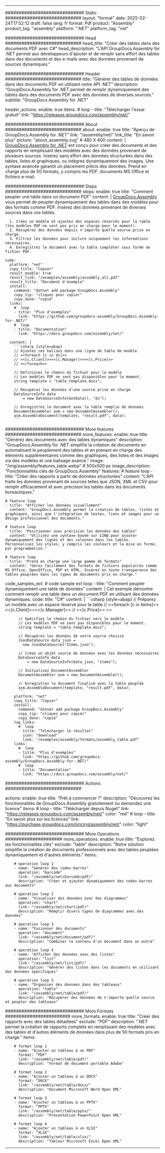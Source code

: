 



---
############################# Static ############################
layout: "format"
date:  2025-02-24T17:52:12
draft: false
lang: fr
format: Pdf
product: "Assembly"
product_tag: "assembly"
platform: ".NET"
platform_tag: "net"

############################# Head ############################
head_title: "Créer des tables dans des documents PDF avec C#"
head_description: "L'API GroupDocs.Assembly for .NET permet aux développeurs d'ajouter et de remplir sans effort des tables dans des documents et des e-mails avec des données provenant de sources dynamiques."

############################# Header ############################
title: "Générer des tables de données dans des documents PDF en utilisant notre API .NET" 
description: "GroupDocs.Assembly for .NET permet de remplir dynamiquement des tables dans des documents PDF avec des données de diverses sources."
subtitle: "GroupDocs.Assembly for .NET" 

header_actions:
  enable: true
  items:
    #  loop
    - title: "Télécharger l'essai gratuit"
      link: "https://releases.groupdocs.com/assembly/net/"
      
############################# About ############################
about:
    enable: true
    title: "Aperçu de GroupDocs.Assembly for .NET"
    link: "/assembly/net/"
    link_title: "En savoir plus"
    picture: "about_assembly.svg" # 480 X 400
    content: |
       [GroupDocs.Assembly for .NET](/assembly/net/) est conçu pour créer des documents et des rapports en remplissant des modèles avec des données provenant de plusieurs sources. Insérez sans effort des données structurées dans des tables, listes et graphiques, ou intégrez dynamiquement des images. Une syntaxe avancée garantit un placement précis des données. Prend en charge plus de 50 formats, y compris les PDF, documents MS Office et fichiers e-mail.

############################# Steps ############################
steps:
    enable: true
    title: "Comment peupler une table dans un document PDF"
    content: |
      [GroupDocs.Assembly](/assembly/net/) vous permet de peupler dynamiquement des tables dans des modèles pour des formats comme PDF. Insérez des données provenant de diverses sources dans vos tables.
      
      1. Créez un modèle et ajoutez des espaces réservés pour la table (les modèles PDF ne sont pas pris en charge pour le moment).
      2. Récupérez des données depuis n'importe quelle source prise en charge.
      3. Filtrez les données pour inclure uniquement les informations nécessaires.
      4. Enregistrez le document avec la table compléter sous forme de fichier PDF.
   
    code:
      platform: "net"
      copy_title: "Copier"
      result_enable: true
      result_link: "/examples/assembly/assembly_all.pdf"
      result_title: "Document d'exemple"
      install:
        command: "dotnet add package GroupDocs.Assembly"
        copy_tip: "cliquez pour copier"
        copy_done: "copié"
      links:
        #  loop
        - title: "Plus d'exemples"
          link: "https://github.com/groupdocs-assembly/GroupDocs.Assembly-for-.NET/"
        #  loop
        - title: "Documentation"
          link: "https://docs.groupdocs.com/assembly/net/"
          
      content: |
        ```csharp {style=abap}
        // Ajoutez ces balises dans une ligne de table de modèle
        // <<foreach [c in ds]>>
        // <<[c.Client]>><<[c.Manager]>><<[c.Price]>>
        // <</foreach>>

        // Définissez le chemin du fichier pour le modèle
        // Les modèles PDF ne sont pas disponibles pour le moment.
        string template = "table_template.docx";

        // Récupérez les données d'une source prise en charge
        DataSourceInfo data 
            = new DataSourceInfo(GetData(), "ds");

        // Enregistrez le document avec la table remplie de données
        DocumentAssembler asm = new DocumentAssembler();
        asm.AssembleDocument(template, "result.pdf", data);
        ```            

############################# More features ############################
more_features:
  enable: true
  title: "Générez des documents avec des tables dynamiques"
  description: "GroupDocs.Assembly for .NET simplifie la création de documents en automatisant le peuplement des tables et en prenant en charge des éléments supplémentaires comme des graphiques, des listes et des images via des modèles et une balisage avancé."
  image: "/img/assembly/features_table.webp" # 500x500 px
  image_description: "Fonctionnalités clés de GroupDocs.Assembly"
  features:
    # feature loop
    - title: "Créer des rapports à partir de données structurées"
      content: "L'API traite les données provenant de sources telles que JSON, XML et CSV pour remplir efficacement et avec précision les tables dans les documents bureautiques."

    # feature loop
    - title: "Afficher les données visuellement"
      content: "GroupDocs.Assembly permet la création de tables, listes et graphiques, ainsi que l'intégration de textes, liens et images pour un design professionnel des documents."

    # feature loop
    - title: "Positionner avec précision les données des tables"
      content: "Utilisez une syntaxe basée sur LINQ pour ajouter dynamiquement des lignes et des colonnes dans les tables. Personnalisez les styles, y compris les couleurs et la mise en forme, par programmation."

    # feature loop
    - title: "Prend en charge une large gamme de formats"
      content: "Gérez facilement des formats de fichiers populaires comme MS Office, OpenOffice, PDF et HTML. Insérez en toute transparence des tables peuplées dans les types de documents pris en charge."
      
  code_samples_ext:
    # code sample ext loop
    - title: "Comment peupler dynamiquement une table de données"
      content: |
        Cet exemple démontre comment remplir une table dans un document PDF en utilisant des données dynamiques.
      code:
        title: "C#"
        content: |
          ```csharp {style=abap}
          // Préparez un modèle avec un espace réservé pour la table
          // <<foreach [c in items]>> <<[c.Client]>><<[c.Manager]>>
          // <<[c.Price]>> <</foreach>>

          // Spécifiez le chemin du fichier vers le modèle
          // Les modèles PDF ne sont pas disponibles pour le moment.
          string template = "table_template.docx";

          // Récupérez les données de votre source choisie
          JsonDataSource data_json = 
            new JsonDataSource("Items.json");

          // Créez un objet source de données avec les données nécessaires
          DataSourceInfo data 
              = new DataSourceInfo(data_json, "items");

          // Initialisez DocumentAssembler
          DocumentAssembler asm = new DocumentAssembler();

          // Enregistrez le document finalisé avec la table peuplée
          asm.AssembleDocument(template, "result.pdf", data);
          ```
        platform: "net"
        copy_title: "Copier"
        install:
          command: "dotnet add package GroupDocs.Assembly"
          copy_tip: "cliquez pour copier"
          copy_done: "copié"
        top_links:
          #  loop
          - title: "Télécharger le résultat"
            icon: "download"
            link: "/examples/assembly/formats/assembly_table.pdf"
        links:
          #  loop
          - title: "Plus d'exemples"
            link: "https://github.com/groupdocs-assembly/GroupDocs.Assembly-for-.NET/"
          #  loop
          - title: "Documentation"
            link: "https://docs.groupdocs.com/assembly/net/"
            

            


############################# Actions ############################

actions:
  enable: true
  title: "Prêt à commencer ?"
  description: "Découvrez les fonctionnalités de GroupDocs.Assembly gratuitement ou demandez une licence"
  items:
    #  loop
    - title: "Télécharger depuis Nuget"
      link: "https://releases.groupdocs.com/assembly/net/"
      color: "red"
        #  loop
    - title: "En savoir plus sur les licences"
      link: "https://purchase.groupdocs.com/pricing/assembly/net/"
      color: "light"


############################# More Operations #####################
more_operations:
    enable: true
    title: "Explorez les fonctionnalités clés"
    exclude: "table"
    description: "Notre solution simplifie la création de documents professionnels avec des tables peuplées dynamiquement et d'autres éléments."
    items: 
          
        # operation loop 1
        - name: "Générer des codes-barres"
          operation: "barcode"
          link: "/assembly/net/barcode/pdf/"
          description: "Créer et ajouter dynamiquement des codes-barres aux documents"

        # operation loop 2
        - name: "Visualiser des données avec des diagrammes"
          operation: "chart"
          link: "/assembly/net/chart/pdf/"
          description: "Remplir divers types de diagrammes avec des données"

        # operation loop 3
        - name: "Fusionner des documents"
          operation: "document"
          link: "/assembly/net/document/pdf/"
          description: "Combiner le contenu d'un document dans un autre"

        # operation loop 4
        - name: "Afficher des données avec des listes"
          operation: "list"
          link: "/assembly/net/list/pdf/"
          description: "Générer des listes dans les documents en utilisant des données spécifiques"

        # operation loop 5
        - name: "Organiser des données dans des tableaux"
          operation: "table"
          link: "/assembly/net/table/pdf/"
          description: "Récupérer des données de n'importe quelle source et peupler des tableaux"
         
          
############################# More Formats ########################
more_formats:
    enable: true
    title: "Créer des rapports avec des tables détaillées"
    exclude: "PDF"
    description: ".NET permet la création de rapports complets en remplissant des modèles avec des tables et d'autres éléments de données dans plus de 50 formats pris en charge."
    items: 
          
        # format loop 1
        - name: "Ajouter un tableau à un PDF"
          format: "PDF"
          link: "/assembly/net/table/pdf/"
          description: "Format de document portable Adobe"
          
        # format loop 2
        - name: "Ajouter un tableau à un DOCX"
          format: "DOCX"
          link: "/assembly/net/table/docx/"
          description: "Document Microsoft Word Open XML"
          
        # format loop 3
        - name: "Ajouter un tableau à un PPTX"
          format: "PPTX"
          link: "/assembly/net/table/pptx/"
          description: "Présentation PowerPoint Open XML"
          
        # format loop 4
        - name: "Ajouter un tableau à un XLSX"
          format: "XLSX"
          link: "/assembly/net/table/xlsx/"
          description: "Tableur Microsoft Excel Open XML"


          

---